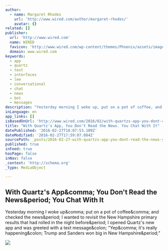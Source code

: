 ```yaml
---
author:
  - name: Margaret Rhodes
    url: 'http://www.wired.com/author/margaret-rhodes/'
    avatar: {}
related: []
publisher:
  url: 'http://www.wired.com'
  name: WIRED
  favicon: 'http://www.wired.com/wp-content/themes/Phoenix/assets/images/favicon.ico'
  domain: www.wired.com
keywords:
  - app
  - quartz
  - text
  - interfaces
  - lee
  - conversational
  - chat
  - news
  - bot
  - messages
description: "Yesterday morning I woke up, put on a pot of coffee, and checked the news. I wanted to revisit the New Hampshire primary results that had rolled in the night before. I opened Quartz's new app and was greeted with a text message: \"Yep, it's really happening: Trump and Sanders won big in New Hampshire.\""
inLanguage: en
app_links: []
isBasedOnUrl: 'http://www.wired.com/2016/02/with-quartzs-app-you-dont-read-the-news-you-chat-with-it/#slide-6'
title: "With Quartz's App, You Don't Read the News. You Chat With It"
datePublished: '2016-02-27T18:07:53.109Z'
dateModified: '2016-02-27T17:59:07.084Z'
sourcePath: _posts/2016-02-27-with-quartzs-app-you-dont-read-the-news-you-chat-with-it.md
published: true
inFeed: true
hasPage: false
inNav: false
_context: 'http://schema.org'
_type: MediaObject

---
```

<article style=""><h1>With Quartz's App&amp;comma; You Don't Read the News&amp;period; You Chat With It</h1><p>Yesterday morning I woke up&amp;comma; put on a pot of coffee&amp;comma; and checked the news&amp;period; I wanted to revisit the New Hampshire primary results that had rolled in the night before&amp;period; I opened Quartz's new app and was greeted with a text message&amp;colon; "Yep&amp;comma; it's really happening&amp;colon; Trump and Sanders won big in New Hampshire&amp;period;"</p><img src="http://www.wired.com/wp-content/uploads/2016/02/QuartzCover2-1200x630-e1455169118537.jpg" /></article>